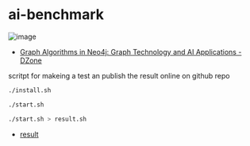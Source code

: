 # ai-benchmark

![image](https://github.com/tom-sapletta-com/ai-benchmark/assets/5669657/9bf0bb5c-b8c6-4eb3-8b35-319e6f37e0c7)

+ [Graph Algorithms in Neo4j: Graph Technology and AI Applications - DZone](https://dzone.com/articles/graph-algorithms-in-neo4j-graph-technology-amp-ai)


scritpt for makeing a test an publish the result online on github repo



```bash
./install.sh
```



```bash
./start.sh
```


```bash
./start.sh > result.sh
```


+ [result](result.md)
